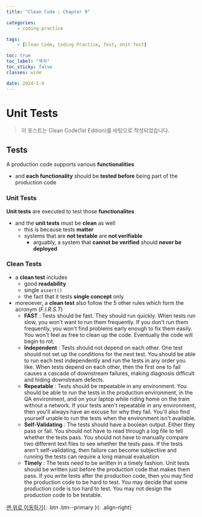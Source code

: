 ```yaml
---
title: "Clean Code : Chapter 9"

categories:
    - coding-practice

tags:
    - [Clean Code, Coding Practice, Test, Unit Test]

toc: true
toc_label: "목차"
toc_sticky: false
classes: wide

date: 2024-1-9
---
```


# Unit Tests

> 이 포스트는 Clean Code(1st Edition)를 바탕으로 작성되었습니다.

## Tests
A production code supports various **functionalities**
- and **each functionality** should be **tested before** being part of the production code

### Unit Tests
**Unit tests** are executed to test those **functionalites**
- and the **unit tests** must be **clean** as well
    * this is because tests **matter**
    * systems that are **not testable** are **not verifiable**
        + arguably, a system that **cannot be verified** should **never be deployed**

### Clean Tests
- a **clean test** includes
    * good **readability**
    * single `assert()`
    * the fact that it tests **single concept** only
- moreoever, a **clean test** also follow the 5 other rules which form the acronym (*F.I.R.S.T*)
    * **FAST** : Tests should be fast. They should run quickly. When tests run slow, you won't want to run them frequently. If you don't run them frequently, you won't find problems early enough to fix them easily. You won't feel as free to clean up the code. Eventually the code will begin to rot.
    * **Independent** : Tests should not depend on each other. One test should not set up the conditions for the next test. You should be able to run each test independently and run the tests in any order you like. When tests depend on each other, then the first one to fail causes a cascade of downstream failures, making diagnosis difficult and hiding downstream defects.
    * **Repeatable** : Tests should be repeatable in any environment. You should be able to run the tests in the production environment, in the QA environment, and on your laptop while riding home on the train without a network. If your tests aren't repeatable in any environment, then you'll always have an excuse for why they fail. You'll also find yourself unable to run the tests when the environment isn't available.
    * **Self-Validating** : The tests should have a boolean output. Either they pass or fail. You should not have to read through a log file to tell whether the tests pass. You should not have to manually compare two different text files to see whether the tests pass. If the tests aren't self-validating, then failure can become subjective and running the tests can require a long manual evaluation
    * **Timely** : The tests need to be written in a timely fashion. Unit tests should be written just before the production code that makes them pass. If you write tests after the production code, then you may find the production code to be hard to test. You may decide that some production code is too hard to test. You may not design the production code to be testable.


[맨 위로 이동하기](#){: .btn .btn--primary }{: .align-right}